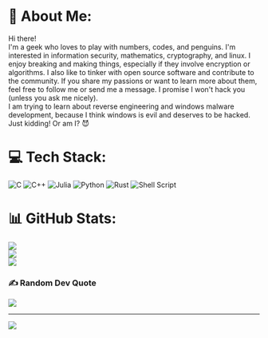 # 💫 About Me:
Hi there! <br>I'm a geek who loves to play with numbers, codes, and penguins. I'm interested in information security, mathematics, cryptography, and linux. I enjoy breaking and making things, especially if they involve encryption or algorithms. I also like to tinker with open source software and contribute to the community. If you share my passions or want to learn more about them, feel free to follow me or send me a message. I promise I won't hack you (unless you ask me nicely).<br> I am trying to learn about reverse engineering and windows malware development, because I think windows is evil and deserves to be hacked. Just kidding! Or am I? 😈<br>


# 💻 Tech Stack:
![C](https://img.shields.io/badge/c-%2300599C.svg?style=flat&logo=c&logoColor=white) ![C++](https://img.shields.io/badge/c++-%2300599C.svg?style=flat&logo=c%2B%2B&logoColor=white) 	![Julia](https://img.shields.io/badge/-Julia-9558B2?style=flat&logo=julia&logoColor=white) ![Python](https://img.shields.io/badge/python-3670A0?style=flat&logo=python&logoColor=ffdd54) ![Rust](https://img.shields.io/badge/rust-%23000000.svg?style=flat&logo=rust&logoColor=white) ![Shell Script](https://img.shields.io/badge/shell_script-%23121011.svg?style=flat&logo=gnu-bash&logoColor=white)
# 📊 GitHub Stats:
![](https://github-readme-stats.vercel.app/api?username=martian0x80&theme=radical&hide_border=false&include_all_commits=false&count_private=true)<br/>
![](https://github-readme-streak-stats.herokuapp.com/?user=martian0x80&theme=radical&hide_border=false)<br/>
![](https://github-readme-stats.vercel.app/api/top-langs/?username=martian0x80&theme=radical&hide_border=false&include_all_commits=false&count_private=true&layout=compact)

### ✍️ Random Dev Quote
![](https://quotes-github-readme.vercel.app/api?type=horizontal&theme=radical)

---
[![](https://visitcount.itsvg.in/api?id=martian0x80&icon=5&color=9)](https://visitcount.itsvg.in)

<!-- Proudly created with GPRM ( https://gprm.itsvg.in ) -->
